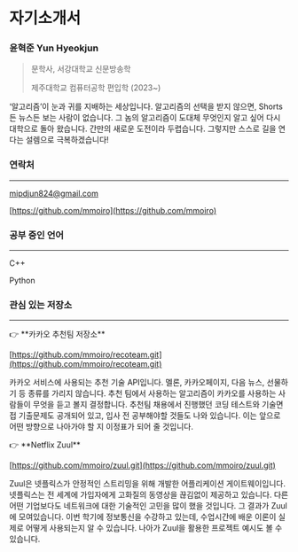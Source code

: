 # 자기소개서

### **윤혁준 Yun Hyeokjun**

> 문학사, 서강대학교 신문방송학
> 
> 제주대학교 컴퓨터공학 편입학 (2023~)
>

‘알고리즘’이 눈과 귀를 지배하는 세상입니다. 알고리즘의 선택을 받지 않으면, Shorts든 뉴스든 보는 사람이 없습니다. 그 놈의 알고리즘이 도대체 무엇인지 알고 싶어 다시 대학으로 돌아 왔습니다. 간만의 새로운 도전이라 두렵습니다. 그렇지만 스스로 길을 연다는 설렘으로 극복하겠습니다!

### 연락처

---

mipdjun824@gmail.com

[https://github.com/mmoiro](https://github.com/mmoiro)

### 공부 중인 언어

---

C++

Python

### 관심 있는 저장소

---

<aside>
👉 **카카오 추천팀 저장소**

[https://github.com/mmoiro/recoteam.git](https://github.com/mmoiro/recoteam.git)

카카오 서비스에 사용되는 추천 기술 API입니다. 멜론, 카카오페이지, 다음 뉴스, 선물하기 등 종류를 가리지 않습니다. 추천 팀에서 사용하는 알고리즘이 카카오를 사용하는 사람들이 무엇을 듣고 볼지 결정합니다. 
추천팀 채용에서 진행했던 코딩 테스트와 기술면접 기출문제도 공개되어 있고, 입사 전 공부해야할 것들도 나와 있습니다. 이는 앞으로 어떤 방향으로 나아가야 할 지 이정표가 되어 줄 것입니다.

</aside>

<aside>
👉 **Netflix Zuul**

[https://github.com/mmoiro/zuul.git](https://github.com/mmoiro/zuul.git)

Zuul은 넷플릭스가 안정적인 스트리밍을 위해 개발한 어플리케이션 게이트웨이입니다. 넷플릭스는 전 세계에 가입자에게 고화질의 동영상을 끊김없이 제공하고 있습니다. 다른 어떤 기업보다도 네트워크에 대한 기술적인 고민을 많이 했을 것입니다. 그 결과가 Zuul에 모여있습니다.
이번 학기에 정보통신을 수강하고 있는데, 수업시간에 배운 이론이 실제로 어떻게 사용되는지 알 수 있습니다. 나아가 Zuul을 활용한 프로젝트 예시도 볼 수 있습니다.

</aside>
